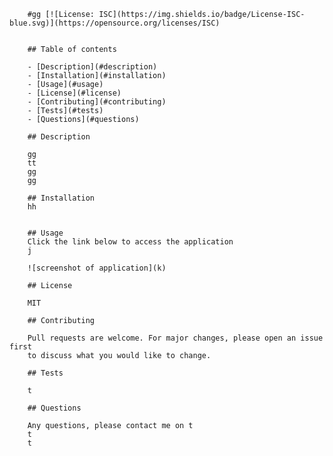 
        #gg [![License: ISC](https://img.shields.io/badge/License-ISC-blue.svg)](https://opensource.org/licenses/ISC)

        
        ## Table of contents

        - [Description](#description)
        - [Installation](#installation)
        - [Usage](#usage)
        - [License](#license)
        - [Contributing](#contributing)
        - [Tests](#tests)
        - [Questions](#questions)
        
        ## Description 

        gg
        tt
        gg
        gg
        
        ## Installation
        hh
        
        
        ## Usage 
        Click the link below to access the application
        j
        
        ![screenshot of application](k)
        
        ## License
        
        MIT
        
        ## Contributing 

        Pull requests are welcome. For major changes, please open an issue first
        to discuss what you would like to change.
        
        ## Tests 

        t
        
        ## Questions

        Any questions, please contact me on t
        t
        t
        
        